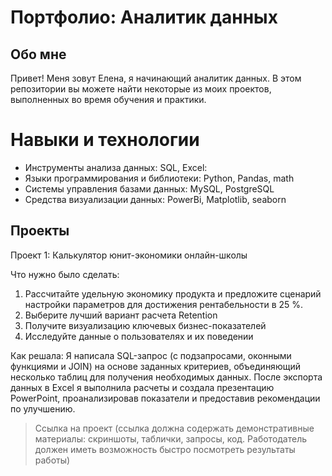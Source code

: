 # Портфолио: Аналитик данных
## Обо мне
Привет! Меня зовут Елена, я начинающий аналитик данных. В этом репозитории вы можете найти некоторые из моих проектов, выполненных во время обучения и практики.
# Навыки и технологии

- Инструменты анализа данных: SQL, Excel:
- Языки программирования и библиотеки: Python, Pandas, math
- Системы управления базами данных: MySQL, PostgreSQL
- Средства визуализации данных: PowerBi, Matplotlib, seaborn

## Проекты
Проект 1: Калькулятор юнит-экономики онлайн-школы

Что нужно было сделать:

1. Рассчитайте удельную экономику продукта и предложите сценарий настройки параметров для достижения рентабельности в 25 %.
2. Выберите лучший вариант расчета Retention
3. Получите визуализацию ключевых бизнес-показателей
4. Исследуйте данные о пользователях и их поведении

Как решала: Я написала SQL-запрос (с подзапросами, оконными функциями и JOIN) на основе заданных критериев, объединяющий несколько таблиц для получения необходимых данных. После экспорта данных в Excel я выполнила расчеты и создала презентацию PowerPoint, проанализировав показатели и предоставив рекомендации по улучшению.

> Ссылка на проект (ссылка должна содержать демонстративные материалы: скриншоты, таблички, запросы, код. Работодатель должен иметь возможность быстро посмотреть результаты работы)

